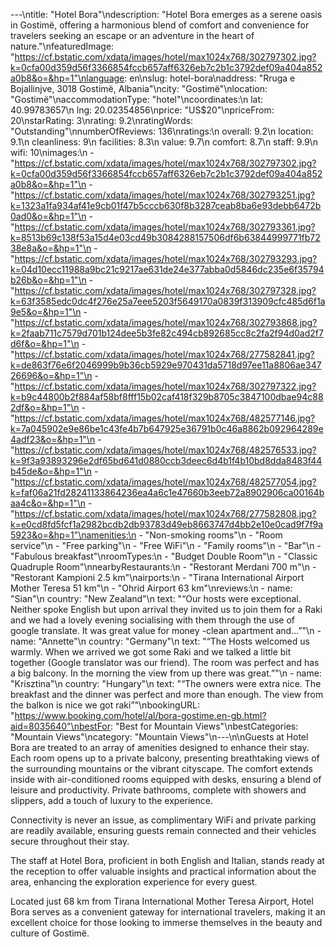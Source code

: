 ---\ntitle: "Hotel Bora"\ndescription: "Hotel Bora emerges as a serene oasis in Gostimë, offering a harmonious blend of comfort and convenience for travelers seeking an escape or an adventure in the heart of nature."\nfeaturedImage: "https://cf.bstatic.com/xdata/images/hotel/max1024x768/302797302.jpg?k=0cfa00d359d56f3366854fccb657aff6326eb7c2b1c3792def09a404a852a0b8&o=&hp=1"\nlanguage: en\nslug: hotel-bora\naddress: "Rruga e Bojallinjve, 3018 Gostimë, Albania"\ncity: "Gostimë"\nlocation: "Gostimë"\naccommodationType: "hotel"\ncoordinates:\n  lat: 40.99783657\n  lng: 20.02354856\nprice: "US$20"\npriceFrom: 20\nstarRating: 3\nrating: 9.2\nratingWords: "Outstanding"\nnumberOfReviews: 136\nratings:\n  overall: 9.2\n  location: 9.1\n  cleanliness: 9\n  facilities: 8.3\n  value: 9.7\n  comfort: 8.7\n  staff: 9.9\n  wifi: 10\nimages:\n  - "https://cf.bstatic.com/xdata/images/hotel/max1024x768/302797302.jpg?k=0cfa00d359d56f3366854fccb657aff6326eb7c2b1c3792def09a404a852a0b8&o=&hp=1"\n  - "https://cf.bstatic.com/xdata/images/hotel/max1024x768/302793251.jpg?k=1323a1fa934af41e9cb01f47b5cccb630f8b3287ceab8ba6e93debb6472b0ad0&o=&hp=1"\n  - "https://cf.bstatic.com/xdata/images/hotel/max1024x768/302793361.jpg?k=8513b69c138f53a15d4e03cd49b3084288157506df6b63844999771fb7238e8a&o=&hp=1"\n  - "https://cf.bstatic.com/xdata/images/hotel/max1024x768/302793293.jpg?k=04d10ecc11988a9bc21c9217ae631de24e377abba0d5846dc235e6f35794b26b&o=&hp=1"\n  - "https://cf.bstatic.com/xdata/images/hotel/max1024x768/302797328.jpg?k=63f3585edc0dc4f276e25a7eee5203f5649170a0839f313909cfc485d6f1a9e5&o=&hp=1"\n  - "https://cf.bstatic.com/xdata/images/hotel/max1024x768/302793868.jpg?k=2faab711c7579d701b124dee5b3fe82c494cb892685cc8c2fa2f94d0ad2f7d6f&o=&hp=1"\n  - "https://cf.bstatic.com/xdata/images/hotel/max1024x768/277582841.jpg?k=de863f76e6f2046999b9b36cb5929e970431da5718d97ee11a8806ae34726696&o=&hp=1"\n  - "https://cf.bstatic.com/xdata/images/hotel/max1024x768/302797322.jpg?k=b9c44800b2f884af58bf8fff15b02caf418f329b8705c3847100dbae94c882df&o=&hp=1"\n  - "https://cf.bstatic.com/xdata/images/hotel/max1024x768/482577146.jpg?k=7a045902e9e86be1c43fe4b7b647925e36791b0c46a8862b092964289e4adf23&o=&hp=1"\n  - "https://cf.bstatic.com/xdata/images/hotel/max1024x768/482576533.jpg?k=9f3a93893296e2df65bd641d0880ccb3deec6d4b1f4b10bd8dda8483f44b45de&o=&hp=1"\n  - "https://cf.bstatic.com/xdata/images/hotel/max1024x768/482577054.jpg?k=faf06a21fd28241133864236ea4a6c1e47660b3eeb72a8902906ca00164baa4c&o=&hp=1"\n  - "https://cf.bstatic.com/xdata/images/hotel/max1024x768/277582808.jpg?k=e0cd8fd5fcf1a2982bcdb2db93783d49eb8663747d4bb2e10e0cad9f7f9a5923&o=&hp=1"\namenities:\n  - "Non-smoking rooms"\n  - "Room service"\n  - "Free parking"\n  - "Free WiFi"\n  - "Family rooms"\n  - "Bar"\n  - "Fabulous breakfast"\nroomTypes:\n  - "Budget Double Room"\n  - "Classic Quadruple Room"\nnearbyRestaurants:\n  - "Restorant Merdani 700 m"\n  - "Restorant Kampioni 2.5 km"\nairports:\n  - "Tirana International Airport Mother Teresa 51 km"\n  - "Ohrid Airport 63 km"\nreviews:\n  - name: "Sian"\n    country: "New Zealand"\n    text: "“Our hosts were exceptional. Neither spoke English but upon arrival they invited us to join them for a Raki and we had a lovely evening socialising with them through the use of google translate. It was great value for money -clean apartment and...”"\n  - name: "Annette"\n    country: "Germany"\n    text: "“The Hosts welcomed us warmly. When we arrived we got some Raki and we talked a little bit together (Google translator was our friend). The room was perfect and has a big balcony. In the morning the view from up there was great.”"\n  - name: "Krisztina"\n    country: "Hungary"\n    text: "“The owners were extra nice. The breakfast and the dinner was perfect and more than enough. The view from the balkon is nice we got raki”"\nbookingURL: "https://www.booking.com/hotel/al/bora-gostime.en-gb.html?aid=8035640"\nbestFor: "Best for Mountain Views"\nbestCategories: "Mountain Views"\ncategory: "Mountain Views"\n---\n\nGuests at Hotel Bora are treated to an array of amenities designed to enhance their stay. Each room opens up to a private balcony, presenting breathtaking views of the surrounding mountains or the vibrant cityscape. The comfort extends inside with air-conditioned rooms equipped with desks, ensuring a blend of leisure and productivity. Private bathrooms, complete with showers and slippers, add a touch of luxury to the experience.

Connectivity is never an issue, as complimentary WiFi and private parking are readily available, ensuring guests remain connected and their vehicles secure throughout their stay.

The staff at Hotel Bora, proficient in both English and Italian, stands ready at the reception to offer valuable insights and practical information about the area, enhancing the exploration experience for every guest.

Located just 68 km from Tirana International Mother Teresa Airport, Hotel Bora serves as a convenient gateway for international travelers, making it an excellent choice for those looking to immerse themselves in the beauty and culture of Gostimë.